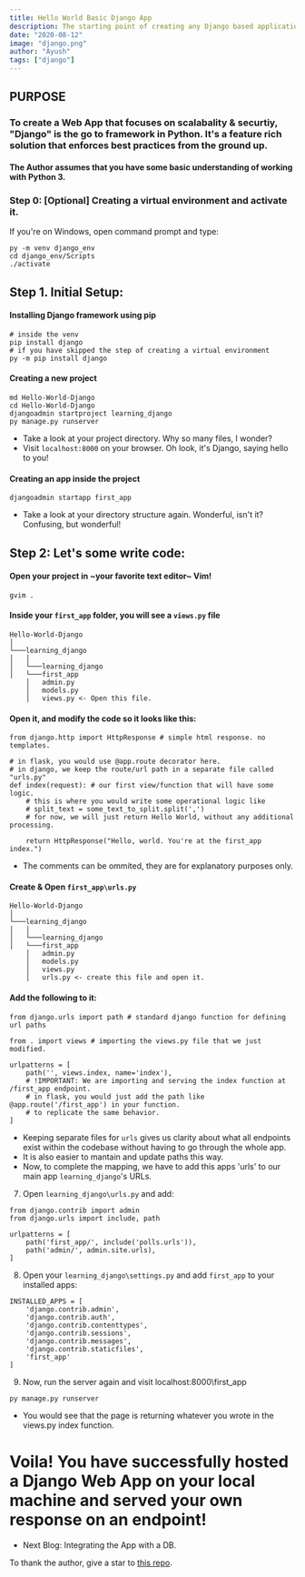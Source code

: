 ```yaml
---
title: Hello World Basic Django App
description: The starting point of creating any Django based application in the easiest way possible.
date: "2020-08-12"
image: "django.png"
author: "Ayush"
tags: ["django"]
---
```


<h2> PURPOSE </h2>
<h3>To create a Web App that focuses on scalabality & securtiy, "Django" is the go to framework in Python. It's a feature rich solution that enforces best practices from the ground up.</h3>

<h4>The Author assumes that you have some basic understanding of working with Python 3.</h4>

### Step 0: [Optional] Creating a virtual environment and activate it.

If you're on Windows, open command prompt and type:

```
py -m venv django_env
cd django_env/Scripts
./activate
```


## Step 1. Initial Setup:

#### Installing Django framework using pip

```
# inside the venv
pip install django
# if you have skipped the step of creating a virtual environment
py -m pip install django
```

#### Creating a new project

```
md Hello-World-Django
cd Hello-World-Django
djangoadmin startproject learning_django
py manage.py runserver
```

- Take a look at your project directory. Why so many files, I wonder?
- Visit `localhost:8000` on your browser. Oh look, it's Django, saying hello to you!

#### Creating an app inside the project

```
djangoadmin startapp first_app
```
- Take a look at your directory structure again. Wonderful, isn't it? Confusing, but wonderful!

## Step 2: Let's some write code:

#### Open your project in ~your favorite text editor~ Vim!

```
gvim .
```

#### Inside your `first_app` folder, you will see a `views.py` file

```
Hello-World-Django
│
└───learning_django
│   │
│   └───learning_django
│   └───first_app
    │   admin.py
    │   models.py
    │   views.py <- Open this file.
```

#### Open it, and modify the code so it looks like this:
```
from django.http import HttpResponse # simple html response. no templates.

# in flask, you would use @app.route decorator here. 
# in django, we keep the route/url path in a separate file called "urls.py"
def index(request): # our first view/function that will have some logic.
    # this is where you would write some operational logic like 
    # split_text = some_text_to_split.split(',')
    # for now, we will just return Hello World, without any additional processing.

    return HttpResponse("Hello, world. You're at the first_app index.")
```
- The comments can be ommited, they are for explanatory purposes only.

#### Create & Open `first_app\urls.py`
```
Hello-World-Django
│
└───learning_django
│   │
│   └───learning_django
│   └───first_app
    │   admin.py
    │   models.py
    │   views.py
    │   urls.py <- create this file and open it.
```

#### Add the following to it:
```
from django.urls import path # standard django function for defining url paths

from . import views # importing the views.py file that we just modified.

urlpatterns = [
    path('', views.index, name='index'),
    # !IMPORTANT: We are importing and serving the index function at /first_app endpoint.
    # in flask, you would just add the path like @app.route('/first_app') in your function.
    # to replicate the same behavior.
]
```
- Keeping separate files for `urls` gives us clarity about what all endpoints exist within the codebase without having to go through the whole app.
- It is also easier to mantain and update paths this way.
- Now, to complete the mapping, we have to add this apps 'urls' to our main app `learning_django`'s URLs.

7. Open `learning_django\urls.py` and add:
```
from django.contrib import admin
from django.urls import include, path

urlpatterns = [
    path('first_app/', include('polls.urls')),
    path('admin/', admin.site.urls),
]
```

8. Open your `learning_django\settings.py` and add `first_app` to your installed apps:

```
INSTALLED_APPS = [
    'django.contrib.admin',
    'django.contrib.auth',
    'django.contrib.contenttypes',
    'django.contrib.sessions',
    'django.contrib.messages',
    'django.contrib.staticfiles',
    'first_app'
]
```

9. Now, run the server again and visit localhost:8000\first_app
```
py manage.py runserver
```
- You would see that the page is returning whatever you wrote in the views.py index function.

# Voila! You have successfully hosted a Django Web App on your local machine and served your own response on an endpoint!

- Next Blog: Integrating the App with a DB.

To thank the author, give a star to [this repo](https://github.com/ayushxx7/ayush-mandowara-blog).

